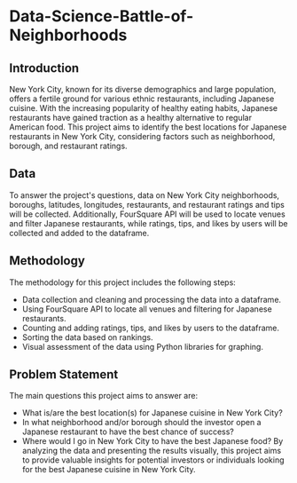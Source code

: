 # Data-Science-Battle-of-Neighborhoods

## Introduction
New York City, known for its diverse demographics and large population, offers a fertile ground for various ethnic restaurants, including Japanese cuisine. With the increasing popularity of healthy eating habits, Japanese restaurants have gained traction as a healthy alternative to regular American food. This project aims to identify the best locations for Japanese restaurants in New York City, considering factors such as neighborhood, borough, and restaurant ratings.

## Data
To answer the project's questions, data on New York City neighborhoods, boroughs, latitudes, longitudes, restaurants, and restaurant ratings and tips will be collected. Additionally, FourSquare API will be used to locate venues and filter Japanese restaurants, while ratings, tips, and likes by users will be collected and added to the dataframe.

## Methodology
The methodology for this project includes the following steps:

- Data collection and cleaning and processing the data into a dataframe.
- Using FourSquare API to locate all venues and filtering for Japanese restaurants.
- Counting and adding ratings, tips, and likes by users to the dataframe.
- Sorting the data based on rankings.
- Visual assessment of the data using Python libraries for graphing.


## Problem Statement
The main questions this project aims to answer are:

- What is/are the best location(s) for Japanese cuisine in New York City?
- In what neighborhood and/or borough should the investor open a Japanese restaurant to have the best chance of success?
- Where would I go in New York City to have the best Japanese food?
By analyzing the data and presenting the results visually, this project aims to provide valuable insights for potential investors or individuals looking for the best Japanese cuisine in New York City.
